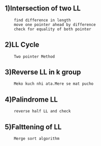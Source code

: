## 1)Intersection of two LL
        find difference in length 
        move one pointer ahead by difference
        check for equality of both pointer

## 2)LL Cycle
        Two pointer Method

## 3)Reverse LL in k group
        Meko kuch nhi ata.Mere se mat pucho

## 4)Palindrome LL
        reverse half LL and check

## 5)Falttening of LL
        Merge sort algorithm
